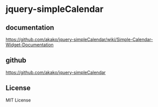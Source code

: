 # jquery-simpleCalendar

## documentation
https://github.com/akako/jquery-simpleCalendar/wiki/Simple-Calendar-Widget-Documentation

## github
https://github.com/akako/jquery-simpleCalendar

## License
MIT License